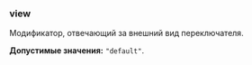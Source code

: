 ### view

Модификатор, отвечающий за внешний вид переключателя.

<!-- props:start -->
**Допустимые значения:** `"default"`.
<!-- props:end -->
